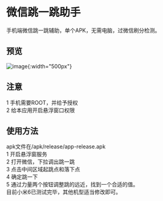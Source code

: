 # 微信跳一跳助手

手机端微信跳一跳辅助，单个APK，无需电脑，过微信刷分检测。

## 预览
![image](https://github.com/jxzhung/WxTiaoYiTiao/raw/master/images/preview.png){:width="500px"}

## 注意

1 手机需要ROOT，并给予授权 <br />
2 给本应用开启悬浮窗口权限 <br />

## 使用方法
apk文件在/apk/release/app-release.apk <br />
1 开启悬浮窗服务 <br />
2 打开微信，下拉调出跳一跳 <br />
3 点击中间区域起跳点和落下点 <br />
4 确定跳一下 <br />
5 通过力量两个按钮调整跳的远近，找到一个合适的值。 <br />
目前小米6已测试完毕，其他机型适当修改即可。 <br />
